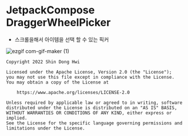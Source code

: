 # JetpackCompose DraggerWheelPicker

* 스크롤을해서 아이템을 선택 할 수 있는 픽커

![ezgif com-gif-maker (1)](https://user-images.githubusercontent.com/45490440/161367843-9195bf9c-4adf-4d5f-a67b-4b7f5833b830.gif)

```
Copyright 2022 Shin Dong Hwi

Licensed under the Apache License, Version 2.0 (the "License");
you may not use this file except in compliance with the License.
You may obtain a copy of the License at

    https://www.apache.org/licenses/LICENSE-2.0

Unless required by applicable law or agreed to in writing, software
distributed under the License is distributed on an "AS IS" BASIS,
WITHOUT WARRANTIES OR CONDITIONS OF ANY KIND, either express or implied.
See the License for the specific language governing permissions and
limitations under the License.
```
